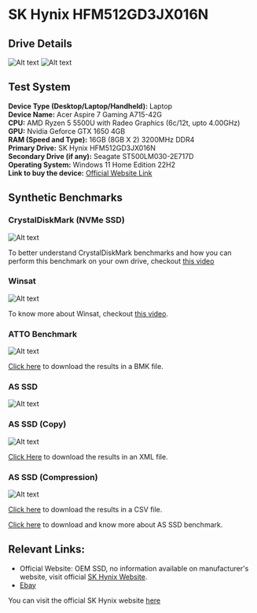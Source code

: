 # SK Hynix HFM512GD3JX016N

## Drive Details
![Alt text](s-l1600-2.jpg)
![Alt text](image-1.png)

## Test System
**Device Type (Desktop/Laptop/Handheld):** Laptop
<br>**Device Name:** Acer Aspire 7 Gaming A715-42G
<br>**CPU:** AMD Ryzen 5 5500U with Radeo Graphics (6c/12t, upto 4.00GHz)
<br>**GPU:** Nvidia Geforce GTX 1650 4GB
<br>**RAM (Speed and Type):** 16GB (8GB X 2) 3200MHz DDR4
<br>**Primary Drive:** SK Hynix HFM512GD3JX016N
<br>**Secondary Drive (if any):** Seagate ST500LM030-2E717D
<br>**Operating System:** Windows 11 Home Edition 22H2
<br>**Link to buy the device:** [Official Website Link](https://store.acer.com/en-in/laptops/gaming/acer-aspire7-gaming-laptop-amd-ryzen5-5500u-a715-42g-nvidia-gtx-1651)

## Synthetic Benchmarks

### CrystalDiskMark (NVMe SSD)

![Alt text](<Screenshot 2024-01-28 122358-1.png>)

To better understand CrystalDiskMark benchmarks and how you can perform this benchmark on your own drive, checkout [this video](https://www.youtube.com/watch?v=JI8QS74Xz38)

### Winsat

![Alt text](winsat.png)

To know more about Winsat, checkout [this video](https://www.youtube.com/watch?v=WQtMwOkaQLg).

### ATTO Benchmark

![Alt text](<ATTO HFM512GD3JX016N.jpg>)

[Click here](https://drive.google.com/file/d/1CO9HdjIZOMQv9eEuds7fPiyCJ6zjos9z/view?usp=sharing) to download the results in a BMK file.

### AS SSD

![Alt text](<as-ssd-bench HFM512GD3JX016N 27-03-2024 14-19-13.png>)

### AS SSD (Copy)

![Alt text](<as-copy-bench HFM512GD3JX016N 27-03-2024 14-16-55.png>)

[Click Here](https://drive.google.com/file/d/17RcVJ7rpCVRppKBu4MkSCY8aM4rwiKiB/view?usp=sharing) to download the results in an XML file.

### AS SSD (Compression)

![Alt text](<as-compr-bench HFM512GD3JX016N 27-03-2024 14-17-32.png>)

[Click here](https://drive.google.com/file/d/1RFh1YJEFpet1y4V1m9cd6_Hseh2m5sIp/view?usp=sharing) to download the results in a CSV file.

[Click here](https://www.techspot.com/downloads/6014-as-ssd-benchmark.html) to download and know more about AS SSD benchmark.

## Relevant Links:
 - Official Website: OEM SSD, no information available on manufacturer's website, visit official [SK Hynix Website](https://ssd.skhynix.com/).
 - [Ebay](https://www.ebay.com/sch/i.html?_from=R40&_nkw=SK+Hynix+HFM512GD3JX016N&_sacat=0)

You can visit the official SK Hynix website [here](https://ssd.skhynix.com/)
